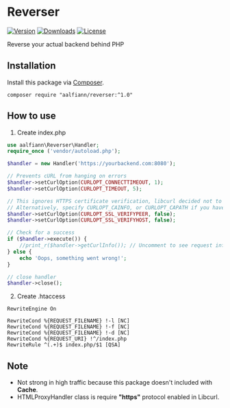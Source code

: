 # Reverser

[![Version](https://img.shields.io/packagist/v/aalfiann/reverser.svg)](https://packagist.org/packages/aalfiann/reverser)
[![Downloads](https://img.shields.io/packagist/dt/aalfiann/reverser.svg)](https://packagist.org/packages/aalfiann/reverser)
[![License](https://img.shields.io/packagist/l/aalfiann/reverser.svg)](https://github.com/aalfiann/reverser/blob/HEAD/LICENSE.md)

Reverse your actual backend behind PHP

## Installation

Install this package via [Composer](https://getcomposer.org/).
```
composer require "aalfiann/reverser:^1.0"
```

## How to use
1. Create index.php
```php
use aalfiann\Reverser\Handler;
require_once ('vendor/autoload.php');

$handler = new Handler('https://yourbackend.com:8080');

// Prevents cURL from hanging on errors
$handler->setCurlOption(CURLOPT_CONNECTTIMEOUT, 1);
$handler->setCurlOption(CURLOPT_TIMEOUT, 5);

// This ignores HTTPS certificate verification, libcurl decided not to bundle ca certs anymore.
// Alternatively, specify CURLOPT_CAINFO, or CURLOPT_CAPATH if you have access to your cert(s)
$handler->setCurlOption(CURLOPT_SSL_VERIFYPEER, false);
$handler->setCurlOption(CURLOPT_SSL_VERIFYHOST, false);

// Check for a success
if ($handler->execute()) {
    //print_r($handler->getCurlInfo()); // Uncomment to see request info
} else {
    echo 'Oops, something went wrong!';
}

// close handler
$handler->close();
```
2. Create .htaccess
```
RewriteEngine On

RewriteCond %{REQUEST_FILENAME} !-l [NC]
RewriteCond %{REQUEST_FILENAME} !-f [NC]
RewriteCond %{REQUEST_FILENAME} !-d [NC]
RewriteCond %{REQUEST_URI} !^/index.php
RewriteRule ^(.+)$ index.php/$1 [QSA]
```

## Note
- Not strong in high traffic because this package doesn't included with **Cache**.
- HTMLProxyHandler class is require **"https"** protocol enabled in Libcurl.